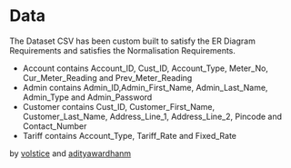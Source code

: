 # Data
The Dataset CSV has been custom built to satisfy the ER Diagram Requirements and satisfies the Normalisation Requirements.
-  Account contains Account_ID, Cust_ID, Account_Type, Meter_No, Cur_Meter_Reading and Prev_Meter_Reading
- Admin contains Admin_ID,Admin_First_Name, Admin_Last_Name, Admin_Type and Admin_Password
- Customer contains Cust_ID, Customer_First_Name, Customer_Last_Name, Address_Line_1, Address_Line_2, Pincode and Contact_Number
- Tariff contains Account_Type, Tariff_Rate and Fixed_Rate

by [volstice](https://github.com/volstice) and [adityawardhanm](https://github.com/adityawardhanm)

